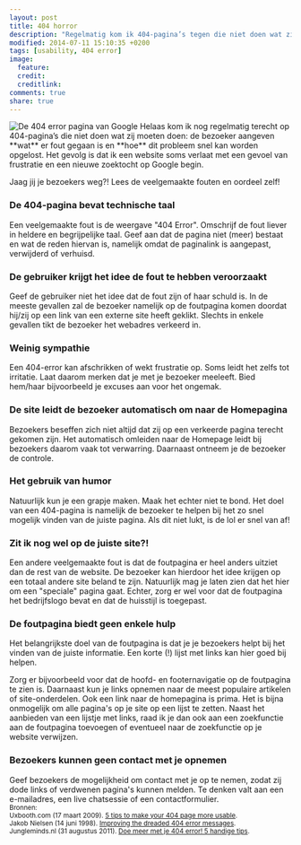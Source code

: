 ```yaml
---
layout: post
title: 404 horror
description: "Regelmatig kom ik 404-pagina’s tegen die niet doen wat zij moeten doen. Dit zijn de meest gemaakte fouten." 
modified: 2014-07-11 15:10:35 +0200
tags: [usability, 404 error]
image:
  feature: 
  credit: 
  creditlink: 
comments: true
share: true
---
```


<img src="../images/404-error.png" alt=" De 404 error pagina van Google" class="floatright">
Helaas kom ik nog regelmatig terecht op 404-pagina’s die niet doen wat
zij moeten doen: de bezoeker aangeven **wat** er fout gegaan is en
**hoe** dit probleem snel kan worden opgelost. Het gevolg is dat ik
een website soms verlaat met een gevoel van frustratie en een nieuwe zoektocht op Google begin. 

Jaag jij je bezoekers weg?! Lees de veelgemaakte fouten en oordeel
zelf!

<h3>De 404-pagina bevat technische taal</h3>
Een veelgemaakte fout is de weergave "404
Error". Omschrijf de fout liever in heldere en begrijpelijke
taal. Geef aan dat de pagina niet (meer) bestaat en wat de reden hiervan is, namelijk omdat de paginalink is aangepast, verwijderd of verhuisd.

<h3>De gebruiker krijgt het idee de fout te hebben veroorzaakt</h3>
Geef de gebruiker niet het idee dat de fout zijn of haar schuld
is. In de meeste gevallen zal de bezoeker namelijk op de foutpagina komen
doordat hij/zij op een link van een externe site heeft
geklikt. Slechts in enkele gevallen tikt de bezoeker het
webadres verkeerd in.

<h3>Weinig sympathie</h3>
Een 404-error kan afschrikken of wekt frustratie op. Soms leidt het
zelfs tot irritatie. Laat daarom merken dat je met je bezoeker meeleeft. Bied
hem/haar bijvoorbeeld je excuses aan voor het ongemak. 

<h3>De site leidt de bezoeker automatisch om naar de Homepagina</h3>
Bezoekers beseffen zich niet altijd dat zij op een verkeerde pagina
terecht gekomen zijn. Het automatisch omleiden naar de Homepage leidt bij bezoekers daarom vaak
tot verwarring. Daarnaast ontneem je de bezoeker de controle.

<h3>Het gebruik van humor</h3>
Natuurlijk kun je een grapje maken. Maak het echter niet te bond. Het
doel van een 404-pagina is namelijk de bezoeker te helpen bij het zo
snel mogelijk vinden van de juiste pagina. Als dit niet lukt, is de
lol er snel van af!

<h3>Zit ik nog wel op de juiste site?!</h3>
Een andere veelgemaakte fout is dat de foutpagina er heel anders
uitziet dan de rest van de website. De bezoeker kan hierdoor
het idee krijgen op een totaal andere site beland te zijn.
Natuurlijk mag je laten zien dat het hier om een "speciale" pagina
gaat. Echter, zorg er wel voor dat de foutpagina het bedrijfslogo bevat en dat de
huisstijl is toegepast.

<h3>De foutpagina biedt geen enkele hulp</h3>
Het belangrijkste doel van de foutpagina is dat je je bezoekers
helpt bij het vinden van de juiste informatie. Een korte (!) lijst met
links kan hier goed bij helpen.

Zorg er bijvoorbeeld voor dat de hoofd- en footernavigatie op de foutpagina te
zien is. Daarnaast kun je links opnemen naar de meest populaire artikelen of site-onderdelen. Ook een link naar de homepagina is prima. 
Het is bijna onmogelijk om alle pagina's op je site op een lijst te zetten. Naast het aanbieden van een lijstje met links, raad ik je dan
ook aan een zoekfunctie aan de foutpagina toevoegen of eventueel naar de zoekfunctie op je website verwijzen.

<h3>Bezoekers kunnen geen contact met je opnemen</h3>
Geef bezoekers de mogelijkheid om contact met je op te nemen, zodat
zij dode links of verdwenen pagina's kunnen melden. Te denken valt aan
een e-mailadres, een live chatsessie of een contactformulier.

<br>
<small>Bronnen:<br>
Uxbooth.com (17 maart 2009). <a href="http://www.uxbooth.com/articles/5-tips-to-make-your-404-page-more-usable/">5
tips to make your 404 page more usable</a>.<br>
Jakob Nielsen (14 juni 1998). <a href="http://www.nngroup.com/articles/improving-dreaded-404-error-message/">Improving
the dreaded 404 error messages</a>.<br>
Jungleminds.nl (31 augustus 2011). <a href="http://www.nngroup.com/articles/improving-dreaded-404-error-message/">Doe meer met je 404 error! 5
handige tips</a>.


